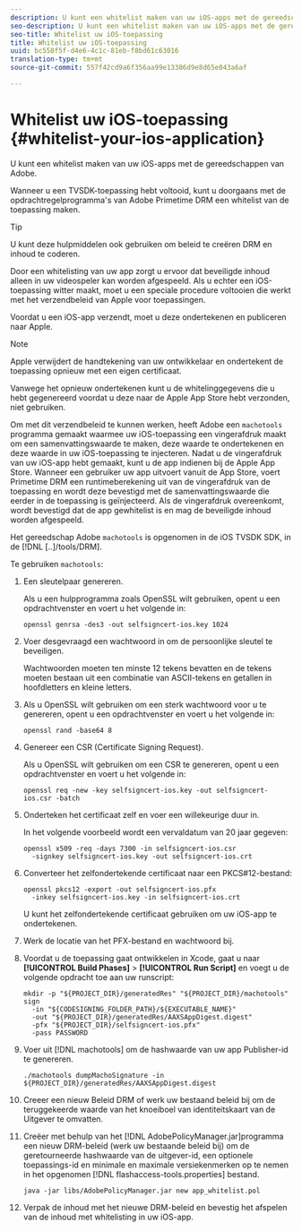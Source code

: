 ```yaml
---
description: U kunt een whitelist maken van uw iOS-apps met de gereedschappen van Adobe.
seo-description: U kunt een whitelist maken van uw iOS-apps met de gereedschappen van Adobe.
seo-title: Whitelist uw iOS-toepassing
title: Whitelist uw iOS-toepassing
uuid: bc558f5f-d4e6-4c1c-81eb-f8bd61c63016
translation-type: tm+mt
source-git-commit: 557f42cd9a6f356aa99e13386d9e8d65e043a6af

---
```



# Whitelist uw iOS-toepassing {#whitelist-your-ios-application}

U kunt een whitelist maken van uw iOS-apps met de gereedschappen van Adobe.

Wanneer u een TVSDK-toepassing hebt voltooid, kunt u doorgaans met de opdrachtregelprogramma&#39;s van Adobe Primetime DRM een whitelist van de toepassing maken.

>[!TIP]
>
>U kunt deze hulpmiddelen ook gebruiken om beleid te creëren DRM en inhoud te coderen.

Door een whitelisting van uw app zorgt u ervoor dat beveiligde inhoud alleen in uw videospeler kan worden afgespeeld. Als u echter een iOS-toepassing witter maakt, moet u een speciale procedure voltooien die werkt met het verzendbeleid van Apple voor toepassingen.

Voordat u een iOS-app verzendt, moet u deze ondertekenen en publiceren naar Apple.

>[!NOTE]
>
>Apple verwijdert de handtekening van uw ontwikkelaar en ondertekent de toepassing opnieuw met een eigen certificaat.

Vanwege het opnieuw ondertekenen kunt u de whitelinggegevens die u hebt gegenereerd voordat u deze naar de Apple App Store hebt verzonden, niet gebruiken.

Om met dit verzendbeleid te kunnen werken, heeft Adobe een `machotools` programma gemaakt waarmee uw iOS-toepassing een vingerafdruk maakt om een samenvattingswaarde te maken, deze waarde te ondertekenen en deze waarde in uw iOS-toepassing te injecteren. Nadat u de vingerafdruk van uw iOS-app hebt gemaakt, kunt u de app indienen bij de Apple App Store. Wanneer een gebruiker uw app uitvoert vanuit de App Store, voert Primetime DRM een runtimeberekening uit van de vingerafdruk van de toepassing en wordt deze bevestigd met de samenvattingswaarde die eerder in de toepassing is geïnjecteerd. Als de vingerafdruk overeenkomt, wordt bevestigd dat de app gewhitelist is en mag de beveiligde inhoud worden afgespeeld.

Het gereedschap Adobe `machotools` is opgenomen in de iOS TVSDK SDK, in de [!DNL [..]/tools/DRM].

Te gebruiken `machotools`:

1. Een sleutelpaar genereren.

   Als u een hulpprogramma zoals OpenSSL wilt gebruiken, opent u een opdrachtvenster en voert u het volgende in:

   ```
   openssl genrsa -des3 -out selfsigncert-ios.key 1024
   ```

1. Voer desgevraagd een wachtwoord in om de persoonlijke sleutel te beveiligen.

   Wachtwoorden moeten ten minste 12 tekens bevatten en de tekens moeten bestaan uit een combinatie van ASCII-tekens en getallen in hoofdletters en kleine letters.
1. Als u OpenSSL wilt gebruiken om een sterk wachtwoord voor u te genereren, opent u een opdrachtvenster en voert u het volgende in:

   ```
   openssl rand -base64 8
   ```

1. Genereer een CSR (Certificate Signing Request).

   Als u OpenSSL wilt gebruiken om een CSR te genereren, opent u een opdrachtvenster en voert u het volgende in:

   ```
   openssl req -new -key selfsigncert-ios.key -out selfsigncert-ios.csr -batch
   ```

1. Onderteken het certificaat zelf en voer een willekeurige duur in.

   In het volgende voorbeeld wordt een vervaldatum van 20 jaar gegeven:

   ```
   openssl x509 -req -days 7300 -in selfsigncert-ios.csr  
     -signkey selfsigncert-ios.key -out selfsigncert-ios.crt
   ```

1. Converteer het zelfondertekende certificaat naar een PKCS#12-bestand:

   ```
   openssl pkcs12 -export -out selfsigncert-ios.pfx  
     -inkey selfsigncert-ios.key -in selfsigncert-ios.crt
   ```

   U kunt het zelfondertekende certificaat gebruiken om uw iOS-app te ondertekenen.

1. Werk de locatie van het PFX-bestand en wachtwoord bij.
1. Voordat u de toepassing gaat ontwikkelen in Xcode, gaat u naar **[!UICONTROL Build Phases]** > **[!UICONTROL Run Script]** en voegt u de volgende opdracht toe aan uw runscript:

   ```
   mkdir -p "${PROJECT_DIR}/generatedRes" "${PROJECT_DIR}/machotools" sign  
     -in "${CODESIGNING_FOLDER_PATH}/${EXECUTABLE_NAME}"  
     -out "${PROJECT_DIR}/generatedRes/AAXSAppDigest.digest"  
     -pfx "${PROJECT_DIR}/selfsigncert-ios.pfx"  
     -pass PASSWORD
   ```

1. Voer uit [!DNL machotools] om de hashwaarde van uw app Publisher-id te genereren.

   ```
   ./machotools dumpMachoSignature -in ${PROJECT_DIR}/generatedRes/AAXSAppDigest.digest
   ```

1. Creeer een nieuw Beleid DRM of werk uw bestaand beleid bij om de teruggekeerde waarde van het knoeiboel van identiteitskaart van de Uitgever te omvatten.
1. Creëer met behulp van het [!DNL AdobePolicyManager.jar]programma een nieuw DRM-beleid (werk uw bestaande beleid bij) om de geretourneerde hashwaarde van de uitgever-id, een optionele toepassings-id en minimale en maximale versiekenmerken op te nemen in het opgenomen [!DNL flashaccess-tools.properties] bestand.

   ```
   java -jar libs/AdobePolicyManager.jar new app_whitelist.pol
   ```

1. Verpak de inhoud met het nieuwe DRM-beleid en bevestig het afspelen van de inhoud met whitelisting in uw iOS-app.